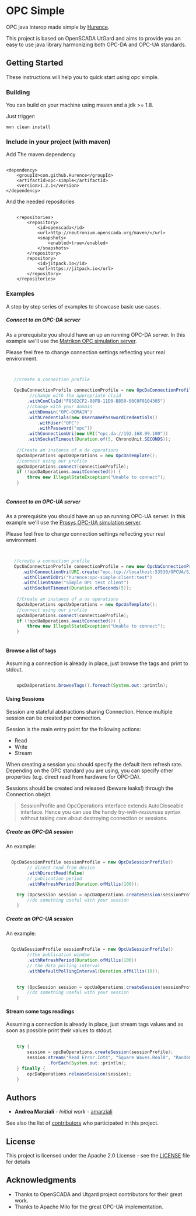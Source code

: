 # OPC Simple

OPC java interop made simple by [Hurence](https://www.hurence.com).

This project is based on OpenSCADA UtGard and aims to provide you an easy to use java library harmonizing both
OPC-DA and OPC-UA standards.


## Getting Started

These instructions will help you to quick start using opc simple.

### Building

You can build on your machine using maven and a jdk >= 1.8.

Just trigger:

```
mvn clean install
```

### Include in your project (with maven)


Add The maven dependency
```

<dependency>
    <groupId>com.github.Hurence</groupId>
    <artifactId>opc-simple</artifactId>
    <version>1.2.1</version>
</dependency>

```


And the needed repositories

```

    <repositories>
        <repository>
            <id>openscada</id>
            <url>http://neutronium.openscada.org/maven/</url>
            <snapshots>
                <enabled>true</enabled>
            </snapshots>
        </repository>
        repository>
            <id>jitpack.io</id>
            <url>https://jitpack.io</url>
        </repository>
    </repositories>
```

### Examples

A step by step series of examples to showcase basic use cases.


##### Connect to an OPC-DA server

As a prerequisite you should have an up an running OPC-DA server. In this example we'll use the
[Matrikon OPC simulation server](https://www.matrikonopc.com/products/opc-drivers/opc-simulation-server.aspx).

Please feel free to change connection settings reflecting your real environment.



```java


   //create a connection profile   
   
   OpcDaConnectionProfile connectionProfile = new OpcDaConnectionProfile()
         //change with the appropriate clsid
        .withComClsId("F8582CF2-88FB-11D0-B850-00C0F0104305")
        //change with your domain
        .withDomain("OPC-DOMAIN")
        .withCredentials(new UsernamePasswordCredentials()
            .withUser("OPC")
            .withPassword("opc"))
        .withConnectionUri(new URI("opc.da://192.168.99.100"))
        .withSocketTimeout(Duration.of(5, ChronoUnit.SECONDS));
        
    //Create an instance of a da operations
    OpcDaOperations opcDaOperations = new OpcDaTemplate();
    //connect using our profile
    opcDaOperations.connect(connectionProfile);
    if (!opcDaOperations.awaitConnected()) {
        throw new IllegalStateException("Unable to connect");
    }
        

```


##### Connect to an OPC-UA server

As a prerequisite you should have an up an running OPC-UA server. In this example we'll use the
[Prosys OPC-UA simulation server](https://www.prosysopc.com/products/opc-ua-simulation-server/).

Please feel free to change connection settings reflecting your real environment.



```java


   //create a connection profile
   OpcUaConnectionProfile connectionProfile = new new OpcUaConnectionProfile()
      .withConnectionUri(URI.create("opc.tcp://localhost:53530/OPCUA/SimulationServer"))
      .withClientIdUri("hurence:opc-simple:client:test")
      .withClientName("Simple OPC test client")
      .withSocketTimeout(Duration.ofSeconds(5));
        
    //Create an instance of a ua operations
    OpcUaOperations opcUaOperations = new OpcUaTemplate();
    //connect using our profile
    opcUaOperations.connect(connectionProfile);
    if (!opcUaOperations.awaitConnected()) {
        throw new IllegalStateException("Unable to connect");
    }
        

```

#### Browse a list of tags

Assuming a connection is already in place, just browse the tags and print to stdout.

````java

    opcDaOperations.browseTags().foreach(System.out::println);
````

#### Using Sessions

Session are stateful abstractions sharing Connection. 
Hence multiple session can be created per connection.

Session is the main entry point for the following actions:

* Read
* Write
* Stream


When creating a session you should specify the default item refresh rate. 
Depending on the OPC standard you are using, you can specify other properties (e.g. direct read from hardware for OPC-DA).

Sessions should be created and released (beware leaks!) through the Connection obejct.

> SessionProfile and OpcOperations interface extends AutoCloseable interface.
> Hence you can use the handy *try-with-resources* syntax without taking care about destroying connection or sessions.


##### Create an OPC-DA session

An example:

````java

  OpcDaSessionProfile sessionProfile = new OpcDaSessionProfile()
        // direct read from device
        .withDirectRead(false)
        // publication period
        .withRefreshPeriod(Duration.ofMillis(100));

    try (OpcSession session = opcDaOperations.createSession(sessionProfile)) {
        //do something useful with your session
    }
````

##### Create an OPC-UA session

An example:

````java

  OpcUaSessionProfile sessionProfile = new OpcUaSessionProfile()
        //the publication window
        .withRefreshPeriod(Duration.ofMillis(100))
        // the data polling interval
        .withDefaultPollingInterval(Duration.ofMillis(10));

        
    try (OpcSession session = opcUaOperations.createSession(sessionProfile)) {
        //do something useful with your session
    }
````

#### Stream some tags readings

Assuming a connection is already in place, just stream tags values 
and as soon as possible print their values to stdout.

````java
    
    try {
        session = opcDaOperations.createSession(sessionProfile);
        session.stream("Read Error.Int4", "Square Waves.Real8", "Random.ArrayOfString")
                .forEach(System.out::println);
    } finally {
        opcDaOperations.releaseSession(session);
    }


````


## Authors

* **Andrea Marziali** - *Initial work* - [amarziali](https://github.com/amarziali)

See also the list of [contributors](https://github.com/Hurence/opc-simple/contributors) who participated in this project.

## License

This project is licensed under the Apache 2.0 License - see the [LICENSE](LICENSE) file for details

## Acknowledgments

* Thanks to OpenSCADA and Utgard project contributors for their great work.
* Thanks to Apache Milo for the great OPC-UA implementation.

